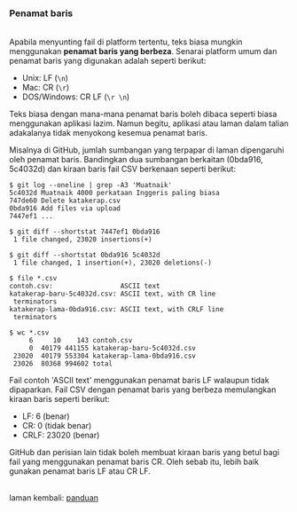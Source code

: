 ---
---

### Penamat baris

&nbsp;  
Apabila menyunting fail di platform tertentu, teks biasa
mungkin menggunakan **penamat baris yang berbeza**. Senarai
platform umum dan penamat baris yang digunakan adalah
seperti berikut:

- Unix: LF (`\n`)
- Mac: CR (`\r`)
- DOS/Windows: CR LF (`\r \n`)

Teks biasa dengan mana-mana penamat baris boleh dibaca
seperti biasa menggunakan aplikasi lazim. Namun begitu,
aplikasi atau laman dalam talian adakalanya tidak menyokong
kesemua penamat baris.

Misalnya di GitHub, jumlah sumbangan yang terpapar di laman
dipengaruhi oleh penamat baris. Bandingkan dua sumbangan
berkaitan (0bda916, 5c4032d) dan kiraan baris fail CSV
berkenaan seperti berikut:

    $ git log --oneline | grep -A3 'Muatnaik'
    5c4032d Muatnaik 4000 perkataan Inggeris paling biasa
    747de60 Delete katakerap.csv
    0bda916 Add files via upload
    7447ef1 ...

    $ git diff --shortstat 7447ef1 0bda916
     1 file changed, 23020 insertions(+)

    $ git diff --shortstat 0bda916 5c4032d
     1 file changed, 1 insertion(+), 23020 deletions(-)

    $ file *.csv
    contoh.csv:                 ASCII text
    katakerap-baru-5c4032d.csv: ASCII text, with CR line
     terminators
    katakerap-lama-0bda916.csv: ASCII text, with CRLF line
     terminators

    $ wc *.csv
         6     10    143 contoh.csv
         0  40179 441155 katakerap-baru-5c4032d.csv
     23020  40179 553304 katakerap-lama-0bda916.csv
     23026  80368 994602 total

Fail contoh 'ASCII text' menggunakan penamat baris LF
walaupun tidak dipaparkan. Fail CSV dengan penamat baris
yang berbeza memulangkan kiraan baris seperti berikut:

- LF: 6 (benar)
- CR: 0 (tidak benar)
- CRLF: 23020 (benar)

GitHub dan perisian lain tidak boleh membuat kiraan baris
yang betul bagi fail yang menggunakan penamat baris CR. Oleh
sebab itu, lebih baik gunakan penamat baris LF atau CR LF.

&nbsp;  
laman kembali: [panduan][0]

  [0]: ../index.md
